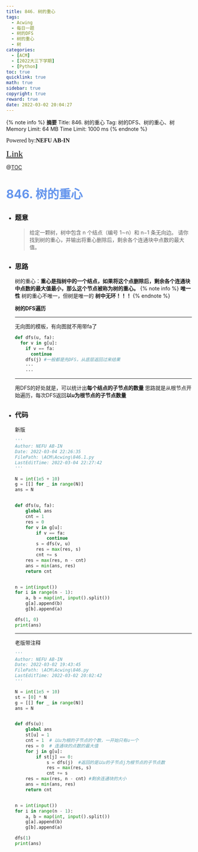```yaml
---
title: 846. 树的重心
tags:
  - Acwing
  - 每日一题
  - 树的DFS
  - 树的重心
  - 树
categories:
  - [ACM]
  - [2022大三下学期]
  - [Python]
toc: true
quicklink: true
math: true
sidebar: true
copyright: true
reward: true
date: 2022-03-02 20:04:27
---
```



{% note info %}
**摘要**
Title: 846. 树的重心
Tag: 树的DFS、树的重心、树
Memory Limit: 64 MB
Time Limit: 1000 ms
{% endnote %}
<!-- more -->

<font size=3 face=楷体>Powered by:**NEFU AB-IN**</font>

<font color=#FFA500 size=5 face=楷体>[Link](https://www.acwing.com/problem/content/description/848/)</font>

@[TOC](文章目录)

# <font color=#6495ED size=6>846. 树的重心</font>

* ## <font size=4 face=粗体>题意</font>

  >给定一颗树，树中包含 n 个结点（编号 1∼n）和 n−1 条无向边。
  >请你找到树的重心，并输出将重心删除后，剩余各个连通块中点数的最大值。

* ## <font size=4 face=粗体>思路</font>

  树的重心：**重心是指树中的一个结点，如果将这个点删除后，剩余各个连通块中点数的最大值最小，那么这个节点被称为树的重心。**
  {% note info %}
  **唯一性**
  树的重心不唯一，但树是唯一的
  **树中无环！！！**
  {% endnote %}

  **树的DFS遍历**
  ****
  无向图的模板，有向图就不用带fa了
  ```python
  def dfs(u, fa):
    for v in g[u]:
      if v == fa:
        continue
      dfs(j) #一般都是先DFS，从底层返回过来结果
      ···
      ···
  ```
  ****
  用DFS的好处就是，可以统计出**每个结点的子节点的数量**
  思路就是从根节点开始遍历，每次DFS返回**以u为根节点的子节点数量**

* ## <font size=4 face=粗体>代码</font>

  新版
  ```python
  '''
  Author: NEFU AB-IN
  Date: 2022-03-04 22:26:35
  FilePath: \ACM\Acwing\846.1.py
  LastEditTime: 2022-03-04 22:27:42
  '''

  N = int(1e5 + 10)
  g = [[] for _ in range(N)]
  ans = N


  def dfs(u, fa):
      global ans
      cnt = 1
      res = 0
      for v in g[u]:
          if v == fa:
              continue
          s = dfs(v, u)
          res = max(res, s)
          cnt += s
      res = max(res, n - cnt)
      ans = min(ans, res)
      return cnt


  n = int(input())
  for i in range(n - 1):
      a, b = map(int, input().split())
      g[a].append(b)
      g[b].append(a)

  dfs(1, 0)
  print(ans)
  ```
  ****
  老版带注释

  ```python
  '''
  Author: NEFU AB-IN
  Date: 2022-03-02 19:43:45
  FilePath: \ACM\Acwing\846.py
  LastEditTime: 2022-03-02 20:02:42
  '''

  N = int(1e5 + 10)
  st = [0] * N
  g = [[] for _ in range(N)]
  ans = N


  def dfs(u):
      global ans
      st[u] = 1
      cnt = 1  # 以u为根的子节点的个数，一开始只有u一个
      res = 0  # 连通块的点数的最大值
      for j in g[u]:
          if st[j] == 0:
              s = dfs(j)  #返回的是以u的子节点j为根节点的子节点数
              res = max(res, s)
              cnt += s
      res = max(res, n - cnt) #剩余连通块的大小
      ans = min(ans, res)
      return cnt


  n = int(input())
  for i in range(n - 1):
      a, b = map(int, input().split())
      g[a].append(b)
      g[b].append(a)

  dfs(1)
  print(ans)
  ```
